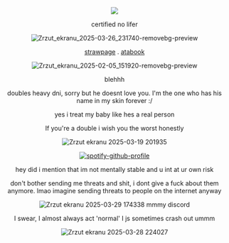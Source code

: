 <div align="center">

![](https://komarev.com/ghpvc/?username=HAAVVIIKK&color=red)

certified no lifer

![Zrzut_ekranu_2025-03-26_231740-removebg-preview](https://github.com/user-attachments/assets/1722c6f3-c590-4848-b085-6cadc454a8ec)



[strawpage](https://kenshisunderageboytoy.straw.page) . [atabook](https://dexter.atabook.org/)
<div align="center">

![Zrzut_ekranu_2025-02-05_151920-removebg-preview](https://github.com/user-attachments/assets/ce332f7f-06c6-447d-b621-553b907b5f5e)

blehhh 

doubles heavy dni, sorry but he doesnt love you. I'm the one who has his name in my skin forever :/

yes i treat my baby like hes a real person 

If you're a double i wish you the worst honestly 

![Zrzut ekranu 2025-03-19 201935](https://github.com/user-attachments/assets/62df55a2-31d7-4e54-b748-8777c5194590)

[![spotify-github-profile](https://spotify-github-profile.kittinanx.com/api/view?uid=2fpbyqhbp1iqlscxltee4w0k3&cover_image=true&theme=novatorem&show_offline=false&background_color=ac1634&interchange=false&bar_color=ff0000&bar_color_cover=true)](https://github.com/kittinan/spotify-github-profile)

hey did i mention that im not mentally stable and u int at ur own risk

don't bother sending me threats and shit, i dont give a fuck about them anymore. lmao imagine sending threats to people on the internet anyway


![Zrzut ekranu 2025-03-29 174338](https://github.com/user-attachments/assets/657a541e-987c-467d-bf6a-03e413ee044b)
mmmy discord

I swear, I almost always act 'normal' I js sometimes crash out ummm


![Zrzut ekranu 2025-03-28 224027](https://github.com/user-attachments/assets/bd214d6e-682d-46aa-916f-871909a0e574)
